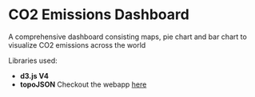 # CO2 Emissions Dashboard
A comprehensive dashboard consisting maps, pie chart and bar chart to visualize CO2 emissions across the world

Libraries used:
* **d3.js V4**
* **topoJSON**
Checkout the webapp [here](https://github.com/bhuvankaruturi)
